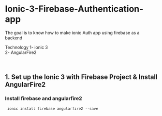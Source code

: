 # Ionic-3-Firebase-Authentication-app
The goal is to know how to make ionic Auth app using firebase as a backend 

Technology
1- ionic 3  <br>
2- AngularFire2 

</br>


<h2> 1. Set up the Ionic 3 with Firebase Project & Install AngularFire2 </h2>
 
<h3> Install firebase and angularfire2 </h3>

<code> ionic install firebase angularfire2 --save </code>

